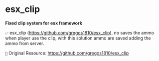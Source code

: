 # esx_clip
**Fixed clip system for esx framework**

`✅` esx_clip (https://github.com/gregos1810/esx_clip), no saves the ammo when player use the clip, with this solution ammo are saved adding the ammo from server. 

`💙` Original Resource: https://github.com/gregos1810/esx_clip
